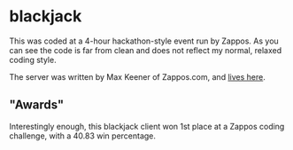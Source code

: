 # blackjack

This was coded at a 4-hour hackathon-style event run by Zappos. As you can see the code is far from clean and does not reflect my normal, relaxed coding style.

The server was written by Max Keener of Zappos.com, and [lives here](https://github.com/keemax/blackjack-new).

## "Awards"
Interestingly enough, this blackjack client won 1st place at a Zappos coding challenge, with a 40.83 win percentage.
